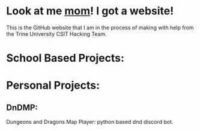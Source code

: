 # Look at me [mom]()! I got a website!
This is the GitHub website that I am in the process of making with help from the Trine University CSIT Hacking Team.

# School Based Projects:

# Personal Projects:
## DnDMP: 
  Dungeons and Dragons Map Player: python based dnd discord bot.
